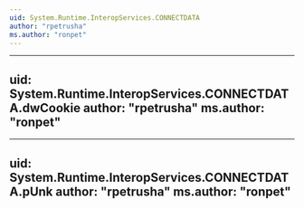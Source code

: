 ```yaml
---
uid: System.Runtime.InteropServices.CONNECTDATA
author: "rpetrusha"
ms.author: "ronpet"
---
```


---
uid: System.Runtime.InteropServices.CONNECTDATA.dwCookie
author: "rpetrusha"
ms.author: "ronpet"
---

---
uid: System.Runtime.InteropServices.CONNECTDATA.pUnk
author: "rpetrusha"
ms.author: "ronpet"
---
